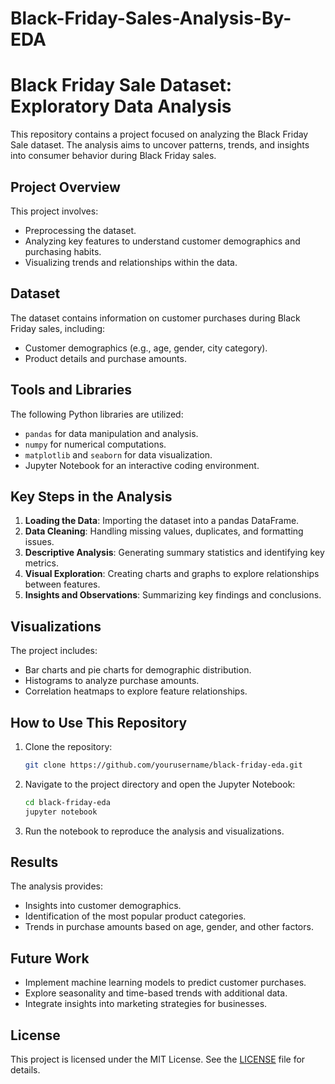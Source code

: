 # Black-Friday-Sales-Analysis-By-EDA
# Black Friday Sale Dataset: Exploratory Data Analysis

This repository contains a project focused on analyzing the Black Friday Sale dataset. The analysis aims to uncover patterns, trends, and insights into consumer behavior during Black Friday sales.

## Project Overview

This project involves:
- Preprocessing the dataset.
- Analyzing key features to understand customer demographics and purchasing habits.
- Visualizing trends and relationships within the data.

## Dataset
The dataset contains information on customer purchases during Black Friday sales, including:
- Customer demographics (e.g., age, gender, city category).
- Product details and purchase amounts.

## Tools and Libraries
The following Python libraries are utilized:
- `pandas` for data manipulation and analysis.
- `numpy` for numerical computations.
- `matplotlib` and `seaborn` for data visualization.
- Jupyter Notebook for an interactive coding environment.

## Key Steps in the Analysis
1. **Loading the Data**: Importing the dataset into a pandas DataFrame.
2. **Data Cleaning**: Handling missing values, duplicates, and formatting issues.
3. **Descriptive Analysis**: Generating summary statistics and identifying key metrics.
4. **Visual Exploration**: Creating charts and graphs to explore relationships between features.
5. **Insights and Observations**: Summarizing key findings and conclusions.

## Visualizations
The project includes:
- Bar charts and pie charts for demographic distribution.
- Histograms to analyze purchase amounts.
- Correlation heatmaps to explore feature relationships.

## How to Use This Repository
1. Clone the repository:
   ```bash
   git clone https://github.com/yourusername/black-friday-eda.git
   ```
2. Navigate to the project directory and open the Jupyter Notebook:
   ```bash
   cd black-friday-eda
   jupyter notebook
   ```
3. Run the notebook to reproduce the analysis and visualizations.

## Results
The analysis provides:
- Insights into customer demographics.
- Identification of the most popular product categories.
- Trends in purchase amounts based on age, gender, and other factors.

## Future Work
- Implement machine learning models to predict customer purchases.
- Explore seasonality and time-based trends with additional data.
- Integrate insights into marketing strategies for businesses.

## License
This project is licensed under the MIT License. See the [LICENSE](LICENSE) file for details.



